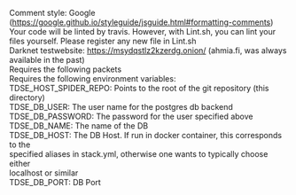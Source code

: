 Comment style: Google (https://google.github.io/styleguide/jsguide.html#formatting-comments)
Your code will be linted by travis. However, with Lint.sh, you can lint your<br>
files yourself. Please register any new file in Lint.sh
<br>
Darknet testwebsite: https://msydqstlz2kzerdg.onion/ (ahmia.fi, was always available in the past)
<br>
Requires the following packets
<br>
Requires the following environment variables:<br>
TDSE_HOST_SPIDER_REPO: Points to the root of the git repository (this directory)<br>
TDSE_DB_USER: The user name for the postgres db backend<br>
TDSE_DB_PASSWORD: The password for the user specified above<br>
TDSE_DB_NAME: The name of the DB<br>
TDSE_DB_HOST: The DB Host. If run in docker container, this corresponds to the<br>
specified aliases in stack.yml, otherwise one wants to typically choose either<br>
localhost or similar<br>
TDSE_DB_PORT: DB Port <br>